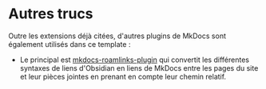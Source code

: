 # Autres trucs

Outre les extensions déjà citées, d'autres plugins de MkDocs sont également utilisés dans ce template :
- Le principal est [mkdocs-roamlinks-plugin](https://github.com/Jackiexiao/mkdocs-roamlinks-plugin) qui convertit les différentes syntaxes de liens d'Obsidian en liens de MkDocs entre les pages du site et leur pièces jointes en prenant en compte leur chemin relatif.

